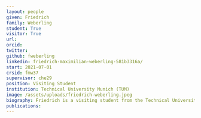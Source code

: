 ```yaml
---
layout: people
given: Friedrich
family: Weberling
student: True
visitor: True
url: 
orcid:
twitter: 
github: fweberling
linkedin: friedrich-maximilian-weberling-581b3316a/
start: 2021-07-01
crsid: fmw37
supervisor: che29
position: Visiting Student
institution: Technical University Munich (TUM)
image: /assets/uploads/friedrich-weberling.jpeg
biography: Friedrich is a visiting student from the Technical University Munich for writing his M.Sc. thesis supervised by Carl Henrik Ek and Markus Kaiser. Friedrich is interested in probabilistic machine learning focussing on interpreting deep generative inference schemes such as Variational Autoencoders using Bayesian non-parametric models. He is also interested in computational biology.  
publications:
---
```

